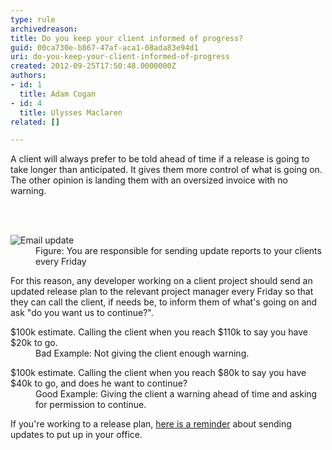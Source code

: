 ```yaml
---
type: rule
archivedreason: 
title: Do you keep your client informed of progress?
guid: 00ca730e-b867-47af-aca1-08ada83e94d1
uri: do-you-keep-your-client-informed-of-progress
created: 2012-09-25T17:50:48.0000000Z
authors:
- id: 1
  title: Adam Cogan
- id: 4
  title: Ulysses Maclaren
related: []

---
```



<p>
                    A client will always prefer to be told ahead of time if a release is going to take
                    longer than anticipated. It gives them more control of what is going on. The other
                    opinion is landing them with an oversized invoice with no warning.
                </p>
<br><excerpt class='endintro'></excerpt><br>
<dl class="goodImage">
                    <dt>
                        <img alt="Email update" src="/ssw/Standards/Rules/Images/email-update.jpg" /></dt>
<dd>Figure&#58; You are
                            responsible for sending update reports to your clients every Friday</dd></dl>
                <p>
                    For this reason, any developer working on a client project should send an updated
                    release plan to the relevant project manager every Friday so that they can call
                    the client, if needs be, to inform them of what's going on and ask &quot;do you want
                    us to continue?&quot;.
                </p>
                <dl class="bad">
                    <dt>$100k estimate. Calling the client when you reach $110k to say you have $20k to
                        go. </dt>
                    <dd>
                        Bad Example&#58; Not giving the client enough warning.
                    </dd>
                </dl>
                <dl class="good">
                    <dt>$100k estimate. Calling the client when you reach $80k to say you have $40k to go,
                        and does he want to continue? </dt>
                    <dd>
                        Good Example&#58; Giving the client a warning ahead of time and asking for permission
                        to continue.
                    </dd>
                </dl>
                <p>
                    If you're working to a release plan, <a href="/ssw/Standards/Rules/Images/fridaySign.jpg">
                        here is a reminder</a> about sending updates to put up in your office.
                </p>


